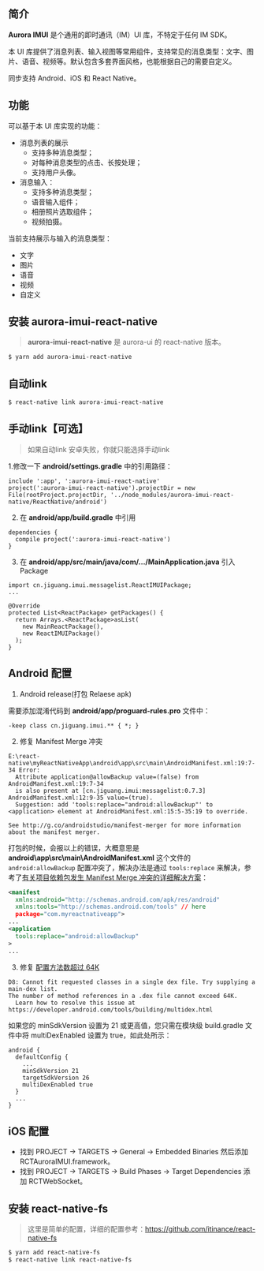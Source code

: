 ## 简介

**Aurora IMUI** 是个通用的即时通讯（IM）UI 库，不特定于任何 IM SDK。

本 UI 库提供了消息列表、输入视图等常用组件，支持常见的消息类型：文字、图片、语音、视频等。默认包含多套界面风格，也能根据自己的需要自定义。

同步支持 Android、iOS 和 React Native。

## 功能

可以基于本 UI 库实现的功能：

- 消息列表的展示
  - 支持多种消息类型；
  - 对每种消息类型的点击、长按处理；
  - 支持用户头像。
- 消息输入：
  - 支持多种消息类型；
  - 语音输入组件；
  - 相册照片选取组件；
  - 视频拍摄。

当前支持展示与输入的消息类型：

- 文字
- 图片
- 语音
- 视频
- 自定义

## 安装 aurora-imui-react-native

> **aurora-imui-react-native** 是 aurora-ui 的 react-native 版本。

```bash
$ yarn add aurora-imui-react-native
```

## 自动link

```bash
$ react-native link aurora-imui-react-native
```

## 手动link【可选】

> 如果自动link 安卓失败，你就只能选择手动link

1.修改一下 **android/settings.gradle** 中的引用路径：

```
include ':app', ':aurora-imui-react-native'
project(':aurora-imui-react-native').projectDir = new File(rootProject.projectDir, '../node_modules/aurora-imui-react-native/ReactNative/android')
```

2. 在 **android/app/build.gradle** 中引用

```
dependencies {
  compile project(':aurora-imui-react-native')
}
```

3. 在 **android/app/src/main/java/com/.../MainApplication.java** 引入 Package

```
import cn.jiguang.imui.messagelist.ReactIMUIPackage;
...

@Override
protected List<ReactPackage> getPackages() {
  return Arrays.<ReactPackage>asList(
    new MainReactPackage(),
    new ReactIMUIPackage()
  );
}
```

## Android 配置

1. Android release(打包 Relaese apk)

需要添加混淆代码到 **android/app/proguard-rules.pro** 文件中：

```
-keep class cn.jiguang.imui.** { *; }
```

2. 修复 Manifest Merge 冲突

```
E:\react-native\myReactNativeApp\android\app\src\main\AndroidManifest.xml:19:7-34 Error:
  Attribute application@allowBackup value=(false) from AndroidManifest.xml:19:7-34
  is also present at [cn.jiguang.imui:messagelist:0.7.3] AndroidManifest.xml:12:9-35 value=(true).
  Suggestion: add 'tools:replace="android:allowBackup"' to <application> element at AndroidManifest.xml:15:5-35:19 to override.

See http://g.co/androidstudio/manifest-merger for more information about the manifest merger.
```

打包的时候，会报以上的错误，大概意思是 **android\app\src\main\AndroidManifest.xml** 这个文件的 `android:allowBackup` 配置冲突了，解决办法是通过 `tools:replace` 来解决，参考了[有关项目依赖包发生 Manifest Merge 冲突的详细解决方案](http://t.cn/RKqQPI6)：

```xml
<manifest
  xmlns:android="http://schemas.android.com/apk/res/android"
  xmlns:tools="http://schemas.android.com/tools" // here
  package="com.myreactnativeapp">
...
<application
  tools:replace="android:allowBackup"
>
...
```

3. 修复 [配置方法数超过 64K](https://developer.android.com/tools/building/multidex.html)

```
D8: Cannot fit requested classes in a single dex file. Try supplying a main-dex list.
The number of method references in a .dex file cannot exceed 64K.
  Learn how to resolve this issue at https://developer.android.com/tools/building/multidex.html
```

如果您的 minSdkVersion 设置为 21 或更高值，您只需在模块级 build.gradle 文件中将 multiDexEnabled 设置为 true，如此处所示：

```
android {
  defaultConfig {
    ...
    minSdkVersion 21
    targetSdkVersion 26
    multiDexEnabled true
  }
  ...
}
```

## iOS 配置

- 找到 PROJECT -> TARGETS -> General -> Embedded Binaries 然后添加 RCTAuroraIMUI.framework。
- 找到 PROJECT -> TARGETS -> Build Phases -> Target Dependencies 添加 RCTWebSocket。

## 安装 react-native-fs

> 这里是简单的配置，详细的配置参考：https://github.com/itinance/react-native-fs

```bash
$ yarn add react-native-fs
$ react-native link react-native-fs
```
